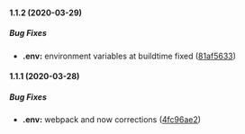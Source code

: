 #### 1.1.2 (2020-03-29)

##### Bug Fixes

* **.env:**  environment variables at buildtime fixed ([81af5633](git+https://guzmanpablo@bitbucket.org/guzmanpablo/weatherapp.git/commits/81af563390356474e56016b3179b84497adae965))

#### 1.1.1 (2020-03-28)

##### Bug Fixes

* **.env:**  webpack and now corrections ([4fc96ae2](git+https://guzmanpablo@bitbucket.org/guzmanpablo/weatherapp.git/commits/4fc96ae2f0b8412001e5da3fad2708ddaf211fab))

